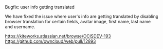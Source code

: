 Bugfix: user info getting translated

We have fixed the issue where user's info are getting translated by disabling browser translation for certain fields, avatar image, first name, last name and username.

https://kiteworks.atlassian.net/browse/OCISDEV-193
https://github.com/owncloud/web/pull/12893

